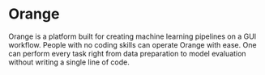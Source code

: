 # Orange
Orange is a platform built for creating machine learning pipelines on a GUI workflow. People with no coding skills can operate Orange with ease. One can perform every task right from data preparation to model evaluation without writing a single line of code.
